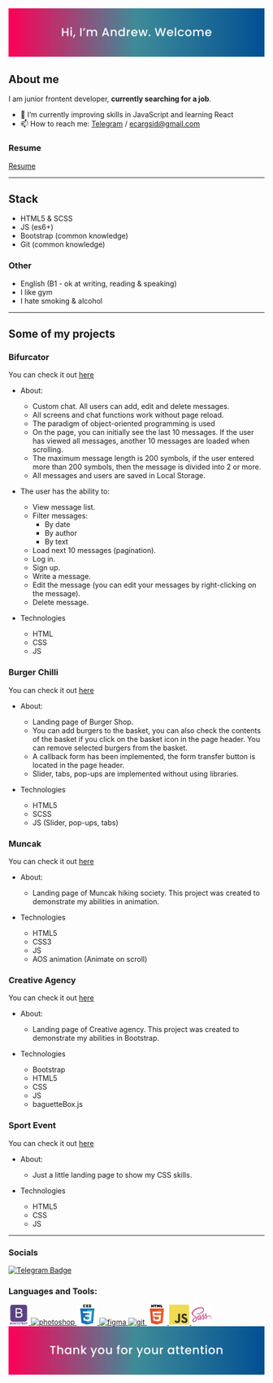 <img src='https://github.com/SpesEspero/SpesEspero/blob/main/src/assets/images/Frame_2.png?raw=true' alt='header'>

## About me
I am junior frontent developer, **currently searching for a job**.


- 🌱 I’m currently improving skills in JavaScript and learning React
- 📫 How to reach me: [Telegram](https://t.me/SpesEspero) / ecargsid@gmail.com

### Resume
[Resume](https://hh.ru/resume/8ba79834ff08f30b380039ed1f376b64537753)

***

## Stack
* HTML5 & SCSS
* JS (es6+)
* Bootstrap (common knowledge)
* Git (common knowledge)

### Other
* English (B1 - ok at writing, reading & speaking)
* I like gym
* I hate smoking & alcohol

***

## Some of my projects
### Bifurcator
You can check it out [here](https://spesespero.github.io/Bifurcator-Chat/)

* About:
  * Custom chat. All users can add, edit and delete messages.
  * All screens and chat functions work without page reload.
  * The paradigm of object-oriented programming is used
  * On the page, you can initially see the last 10 messages. If the user has viewed all messages, another 10 messages are loaded when scrolling.
  * The maximum message length is 200 symbols, if the user entered more than 200 symbols, then the message is divided into 2 or more.
  * All messages and users are saved in Local Storage.


* The user has the ability to:
  * View message list.
  * Filter messages:
      * By date
      * By author
      * By text
  * Load next 10 messages (pagination).
  * Log in.
  * Sign up.
  * Write a message.
  * Edit the message (you can edit your messages by right-clicking on the message).
  * Delete message.

* Technologies
  * HTML
  * CSS
  * JS

### Burger Chilli
You can check it out [here](https://spesespero.github.io/Burger-chilli/)
* About:
  * Landing page of Burger Shop.
  * You can add burgers to the basket, you can also check the contents of the basket if you click on the basket icon in the page header. You can remove selected burgers from the basket.
  * A callback form has been implemented, the form transfer button is located in the page header.
  * Slider, tabs, pop-ups are implemented without using libraries.

* Technologies
  * HTML5
  * SCSS
  * JS (Slider, pop-ups, tabs)


### Muncak
You can check it out [here](https://spesespero.github.io/Muncak/)
* About:
  * Landing page of Muncak hiking society. This project was created to demonstrate my abilities in animation.

* Technologies
  * HTML5
  * CSS3
  * JS
  * AOS animation (Animate on scroll)


### Creative Agency
You can check it out [here](https://spesespero.github.io/Creative-agency/)
* About:
  * Landing page of Creative agency. This project was created to demonstrate my abilities in Bootstrap.

* Technologies
  * Bootstrap
  * HTML5
  * CSS
  * JS
  * baguetteBox.js

### Sport Event
You can check it out [here](https://spesespero.github.io/Sport-Event/)
* About:
  * Just a little landing page to show my CSS skills.

* Technologies
  * HTML5
  * CSS
  * JS

***

### Socials

[![Telegram Badge](https://img.shields.io/badge/-Telegram-0088cc?style=flat-square&logo=Telegram&logoColor=white)](https://t.me/SpesEspero)

<h3 align="left">Languages and Tools:</h3>
<p align="left"> <a href="https://getbootstrap.com" target="_blank"> <img src="https://raw.githubusercontent.com/devicons/devicon/master/icons/bootstrap/bootstrap-plain-wordmark.svg" alt="bootstrap" width="40" height="40"/> </a> <a href="https://www.chartjs.org" target="_blank"> <img src="https://image.flaticon.com/icons/png/512/888/888872.png" alt="photoshop" width="40" height="40"/> </a> <a href="https://www.w3schools.com/css/" target="_blank"> <img src="https://raw.githubusercontent.com/devicons/devicon/master/icons/css3/css3-original-wordmark.svg" alt="css3" width="40" height="40"/> </a> <a href="https://www.figma.com/" target="_blank"> <img src="https://www.vectorlogo.zone/logos/figma/figma-icon.svg" alt="figma" width="40" height="40"/> </a>  <a href="https://git-scm.com/" target="_blank"> <img src="https://www.vectorlogo.zone/logos/git-scm/git-scm-icon.svg" alt="git" width="40" height="40"/> </a> <a href="https://www.w3.org/html/" target="_blank"> <img src="https://raw.githubusercontent.com/devicons/devicon/master/icons/html5/html5-original-wordmark.svg" alt="html5" width="40" height="40"/> </a> <a href="https://developer.mozilla.org/en-US/docs/Web/JavaScript" target="_blank"> <img src="https://raw.githubusercontent.com/devicons/devicon/master/icons/javascript/javascript-original.svg" alt="javascript" width="40" height="40"/> </a> <a href="https://sass-lang.com" target="_blank"> <img src="https://raw.githubusercontent.com/devicons/devicon/master/icons/sass/sass-original.svg" alt="sass" width="40" height="40"/> </a>

<img src='https://github.com/SpesEspero/SpesEspero/blob/main/src/assets/images/Frame_1.png?raw=true' alt='footer'>
